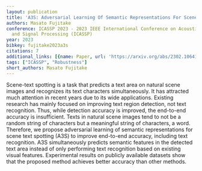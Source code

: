 ```yaml
---
layout: publication
title: 'A3S: Adversarial Learning Of Semantic Representations For Scene-text Spotting'
authors: Masato Fujitake
conference: ICASSP 2023 - 2023 IEEE International Conference on Acoustics, Speech
  and Signal Processing (ICASSP)
year: 2023
bibkey: fujitake2023a3s
citations: 7
additional_links: [{name: Paper, url: 'https://arxiv.org/abs/2302.10641'}]
tags: ["ICASSP", "Robustness"]
short_authors: Masato Fujitake
---
```

Scene-text spotting is a task that predicts a text area on natural scene
images and recognizes its text characters simultaneously. It has attracted much
attention in recent years due to its wide applications. Existing research has
mainly focused on improving text region detection, not text recognition. Thus,
while detection accuracy is improved, the end-to-end accuracy is insufficient.
Texts in natural scene images tend to not be a random string of characters but
a meaningful string of characters, a word. Therefore, we propose adversarial
learning of semantic representations for scene text spotting (A3S) to improve
end-to-end accuracy, including text recognition. A3S simultaneously predicts
semantic features in the detected text area instead of only performing text
recognition based on existing visual features. Experimental results on publicly
available datasets show that the proposed method achieves better accuracy than
other methods.